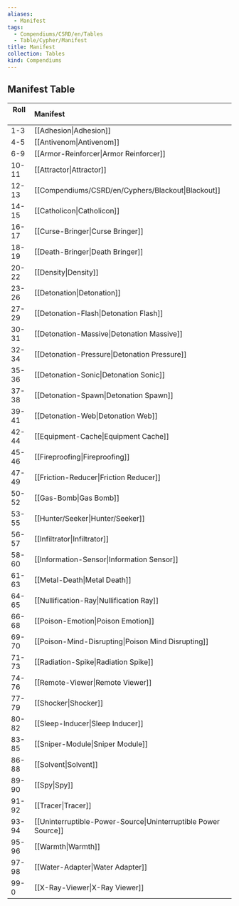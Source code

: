 ```yaml
---
aliases:
  - Manifest
tags:
  - Compendiums/CSRD/en/Tables
  - Table/Cypher/Manifest
title: Manifest
collection: Tables
kind: Compendiums
---
```

## Manifest Table
|  Roll &nbsp; &nbsp; | Manifest  |
| ------------- | :----------- |
| 1-3 | [[Adhesion\|Adhesion]] |
| 4-5 | [[Antivenom\|Antivenom]] |
| 6-9 | [[Armor-Reinforcer\|Armor Reinforcer]] |
| 10-11 | [[Attractor\|Attractor]] |
| 12-13 | [[Compendiums/CSRD/en/Cyphers/Blackout\|Blackout]] |
| 14-15 | [[Catholicon\|Catholicon]] |
| 16-17 | [[Curse-Bringer\|Curse Bringer]] |
| 18-19 | [[Death-Bringer\|Death Bringer]] |
| 20-22 | [[Density\|Density]] |
| 23-26 | [[Detonation\|Detonation]] |
| 27-29 | [[Detonation-Flash\|Detonation Flash]] |
| 30-31 | [[Detonation-Massive\|Detonation Massive]] |
| 32-34 | [[Detonation-Pressure\|Detonation Pressure]] |
| 35-36 | [[Detonation-Sonic\|Detonation Sonic]] |
| 37-38 | [[Detonation-Spawn\|Detonation Spawn]] |
| 39-41 | [[Detonation-Web\|Detonation Web]] |
| 42-44 | [[Equipment-Cache\|Equipment Cache]] |
| 45-46 | [[Fireproofing\|Fireproofing]] |
| 47-49 | [[Friction-Reducer\|Friction Reducer]] |
| 50-52 | [[Gas-Bomb\|Gas Bomb]] |
| 53-55 | [[Hunter/Seeker\|Hunter/Seeker]] |
| 56-57 | [[Infiltrator\|Infiltrator]] |
| 58-60 | [[Information-Sensor\|Information Sensor]] |
| 61-63 | [[Metal-Death\|Metal Death]] |
| 64-65 | [[Nullification-Ray\|Nullification Ray]] |
| 66-68 | [[Poison-Emotion\|Poison Emotion]] |
| 69-70 | [[Poison-Mind-Disrupting\|Poison Mind Disrupting]] |
| 71-73 | [[Radiation-Spike\|Radiation Spike]] |
| 74-76 | [[Remote-Viewer\|Remote Viewer]] |
| 77-79 | [[Shocker\|Shocker]] |
| 80-82 | [[Sleep-Inducer\|Sleep Inducer]] |
| 83-85 | [[Sniper-Module\|Sniper Module]] |
| 86-88 | [[Solvent\|Solvent]] |
| 89-90 | [[Spy\|Spy]] |
| 91-92 | [[Tracer\|Tracer]] |
| 93-94 | [[Uninterruptible-Power-Source\|Uninterruptible Power Source]] |
| 95-96 | [[Warmth\|Warmth]] |
| 97-98 | [[Water-Adapter\|Water Adapter]] |
| 99-0 | [[X-Ray-Viewer\|X-Ray Viewer]] |